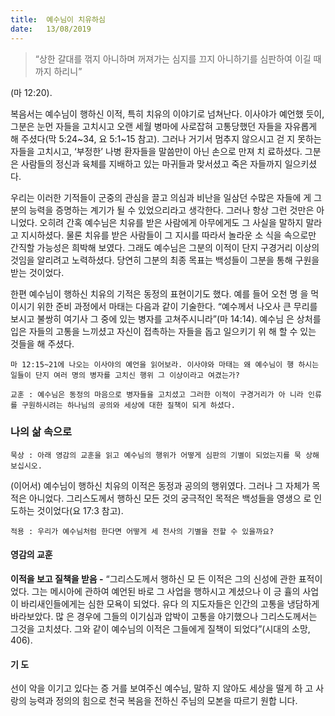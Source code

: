 ```yaml
---
title:  예수님이 치유하심
date:   13/08/2019
---
```


> <p></p>
> “상한 갈대를 꺾지 아니하며 꺼져가는 심지를 끄지 아니하기를 심판하여 이길 때까지 하리니”
(마 12:20).

복음서는 예수님이 행하신 이적, 특히 치유의 이야기로 넘쳐난다. 이사야가 예언했
듯이, 그분은 눈먼 자들을 고치시고 오랜 세월 병마에 사로잡혀 고통당했던 자들을
자유롭게 해 주셨다(막 5:24~34, 요 5:1~15 참고). 그러나 거기서 멈추지 않으시고 걷
지 못하는 자들을 고치시고, ‘부정한’ 나병 환자들을 말씀만이 아닌 손으로 만져 치
료하셨다. 그분은 사람들의 정신과 육체를 지배하고 있는 마귀들과 맞서셨고 죽은
자들까지 일으키셨다.

우리는 이러한 기적들이 군중의 관심을 끌고 의심과 비난을 일삼던 수많은 자들에
게 그분의 능력을 증명하는 계기가 될 수 있었으리라고 생각한다. 그러나 항상 그런
것만은 아니었다. 오히려 간혹 예수님은 치유를 받은 사람에게 아무에게도 그 사실을
말하지 말라고 지시하셨다. 물론 치유를 받은 사람들이 그 지시를 따라서 놀라운 소
식을 속으로만 간직할 가능성은 희박해 보였다. 그래도 예수님은 그분의 이적이 단지
구경거리 이상의 것임을 알리려고 노력하셨다. 당연히 그분의 최종 목표는 백성들이
그분을 통해 구원을 받는 것이었다.

한편 예수님이 행하신 치유의 기적은 동정의 표현이기도 했다. 예를 들어 오천 명
을 먹이시기 위한 준비 과정에서 마태는 다음과 같이 기술한다. “예수께서 나오사 큰
무리를 보시고 불쌍히 여기사 그 중에 있는 병자를 고쳐주시니라”(마 14:14). 예수님
은 상처를 입은 자들의 고통을 느끼셨고 자신이 접촉하는 자들을 돕고 일으키기 위
해 할 수 있는 것들을 해 주셨다.

`마 12:15~21에 나오는 이사야의 예언을 읽어보라. 이사야와 마태는 왜 예수님이 행
하시는 일들이 단지 여러 명의 병자를 고치신 행위 그 이상이라고 여겼는가?`

`교훈 : 예수님은 동정의 마음으로 병자들을 고치셨고 그러한 이적이 구경거리가 아
니라 인류를 구원하시려는 하나님의 공의와 세상에 대한 질책이 되게 하셨다.`

### 나의 삶 속으로

`묵상 : 아래 영감의 교훈을 읽고 예수님의 행위가 어떻게 심판의 기별이 되었는지를 묵
상해 보십시오.`

(이어서) 예수님이 행하신 치유의 이적은 동정과 공의의 행위였다. 그러나 그 자체가
목적은 아니었다. 그리스도께서 행하신 모든 것의 궁극적인 목적은 백성들을 영생으
로 인도하는 것이었다(요 17:3 참고).

`적용 : 우리가 예수님처럼 한다면 어떻게 세 천사의 기별을 전할 수 있을까요?`

#### 영감의 교훈

**이적을 보고 질책을 받음 -** “그리스도께서 행하신 모
든 이적은 그의 신성에 관한 표적이었다. 그는 메시아에
관하여 예언된 바로 그 사업을 행하시고 계셨으나 이 긍
휼의 사업이 바리새인들에게는 심한 모욕이 되었다. 유다
의 지도자들은 인간의 고통을 냉담하게 바라보았다. 많
은 경우에 그들의 이기심과 압박이 고통을 야기했으나
그리스도께서는 그것을 고치셨다. 그와 같이 예수님의
이적은 그들에게 질책이 되었다”(시대의 소망, 406).

#### 기 도

선이 악을 이기고 있다는 증
거를 보여주신 예수님, 말하
지 않아도 세상을 떨게 하
고 사랑의 능력과 정의의
힘으로 천국 복음을 전하신
주님의 모본을 따르기 원합
니다.